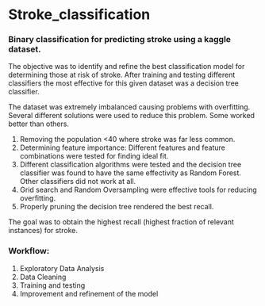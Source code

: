 # Stroke_classification
### Binary classification for predicting stroke using a kaggle dataset.

The objective was to identify and refine the best classification model for determining those at risk of stroke. After training and testing different classifiers the most effective for this given dataset was a decision tree classifier. 

The dataset was extremely imbalanced causing problems with overfitting. Several different solutions were used to reduce this problem. Some worked better than others.

1. Removing the population <40 where stroke was far less common. 
2. Determining feature importance: Different features and feature combinations were tested for finding ideal fit.
3. Different classification algorithms were tested and the decision tree classifier was found to have the same effectivity as Random Forest. Other classifiers did not work at all.
4. Grid search and Random Oversampling were effective tools for reducing overfitting.
5. Properly pruning the decision tree rendered the best recall.

The goal was to obtain the highest recall (highest fraction of relevant instances) for stroke.

### Workflow:
1. Exploratory Data Analysis
2. Data Cleaning
3. Training and testing
4. Improvement and refinement of the model 
